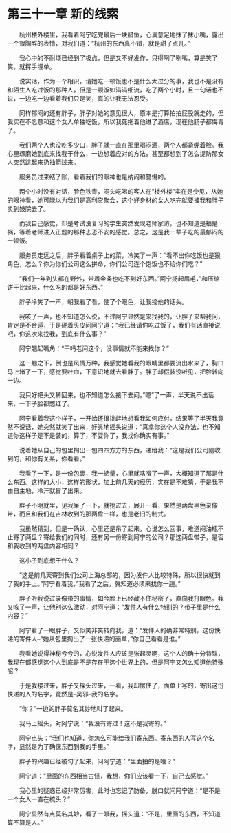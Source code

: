 # 第三十一章 新的线索


　　杭州楼外楼里，我看着阿宁吃完最后一块醋鱼，心满意足地抹了抹小嘴，露出一个很陶醉的表情，对我们道：“杭州的东西真不错，就是甜了点儿。”

　　我心中的不耐烦已经到了极点，但是又不好发作，只得咧了咧嘴，算是笑了笑，就挥手埋单。

　　说实话，作为一个相识，请她吃一顿饭也不是什么太过分的事，我也不是没有和陌生人吃过饭的那种人，但是一顿饭如涓涓细流，吃了两个小时，且一句话也不说，一边吃一边看着我们只是笑，真的让我无法忍受。

　　同样郁闷的还有胖子，胖子对她的意见很大，原本是打算拍拍屁股就走的，但我实在不愿意和这个女人单独吃饭，所以我死拖着他进了酒店，现在他肠子都悔青了。

　　我们两个人也没吃多少口，胖子就一直在那里喝闷酒，两个人都紧绷着脸。我心里琢磨她到底来找我干什么，一边想着应对的方法，甚至都想到了怎么提防那女人突然跳起来扔袖箭过来。

　　服务员过来结了账，看着我们的眼神也是纳闷和警惕的。

　　两个小时没有对话，脸色铁青，闷头吃喝的客人在”楼外楼”实在是少见，从她的眼神看，她可能以为我们是高利贷聚会，这个好身材的女人吃完就要被我和胖子卖到妓院去了。

　　而我自己感觉，却是考试没复习的学生突然发现老师家访，也不知道是福是祸，等着老师进入正题的那种忐忑不安的感觉。总之，这是我一辈子吃的最郁闷的一顿饭。

　　服务员走远之后，胖子看着桌子上的菜，冷笑了一声：“看不出你吃饭也是狠角色，怎么？你为你们公司这么拼命，你们公司连个饱饭也不给你们吃？”

　　”我们一年到头都在野外，带着金条也吃不到好东西。”阿宁扬起眉毛，”和压缩饼干比起来，什么吃的都是好东西。”

　　胖子冷笑了一声，朝我看了看，使了个眼色，让我接他的话头。

　　我咳了一声，也不知道怎么说，不过阿宁显然是来找我的，让胖子来帮我问，肯定是不合适，于是硬着头皮问阿宁道：“我已经请你吃过饭了，我们有话直接说吧，你这次来找我，到底有什么事？”

　　阿宁翘起嘴角：“干吗老问这个，没事情就不能来找你？”

　　这一翘之下，倒也是风情万种，我感觉她看我的眼睛里都要流出水来了，胸口马上堵了一下，感觉要吐血，下意识地就去看胖子。胖子却假装没听见，把脸转向一边。

　　我只好把头又转回来，也不知道怎么接下去问，”嗯”了一声，半天说不出话来，一下子脸都憋红了。

　　阿宁看着我这个样子，一开始还很挑衅地想看我如何应付，结果等了半天我竟然不说话，她突然就笑了出来，好笑地摇头说道：“真拿你这个人没办法，也不知道你这样子是不是装的，算了，不耍你了，我找你确实有事。”

　　说着她从自己的包里掏出一包四四方方的东西，递给我：“这是我们公司刚收到的，和你有关系，你看看。”

　　我看了一下，是一份包裹，我一掂量，心里就咯噔了一声，大概知道了那是什么东西。这样的大小，这样的形状，加上前几天的经历，实在是不难猜，于是我不由自主地，冷汗就冒了出来。

　　胖子不明就里，见我呆了一下，就抢过去，展开一看，果然是两盘黑色录像带，而且和我们在吉林收到的那两盘一样，也是老旧的制式。

　　我虽然猜到，但是一确认，心里还是吊了起来，心说怎么回事，难道闷油瓶不止寄了两盘？寄给我们的同时，还有另一份寄到阿宁的公司？那这两盘带子，是否和我收到的两盘内容相同？

　　这小子到底想干什么？

　　”这是前几天寄到我们公司上海总部的，因为发件人比较特殊，所以很快就到了我的手上。”阿宁看着我，”我看了之后，就知道必须来找你一趟。”

　　胖子听我说过录像带的事情，如今脸上已经藏不住秘密了，直向我打眼色。我又咳了一声，让他别这么激动，对阿宁道：“发件人有什么特别的？带子里是什么内容？”

　　阿宁看了一眼胖子，又似笑非笑转向我，道：“发件人的确非常特别，这份快递的寄件人–“她从包里掏出了一张快递的面单，”你自己看看是谁。”

　　我看她说得神秘兮兮的，心说发件人应该是张起灵啊，这个人的确十分特殊，我现在都感觉这个人到底是不是存在于这个世界上的，但是阿宁又怎么知道他特殊呢？

　　于是我接过来，胖子又探头过来，一看，我却愣住了，面单上写的，寄出这份快递的人的名字，竟然是–吴邪–我的名字。

　　”你？”一边的胖子莫名其妙地叫了起来。

　　我马上摇头，对阿宁说：“我没有寄过！这不是我寄的。”

　　阿宁点头：“我们也知道，你怎么可能给我们寄东西。寄东西的人写这个名字，显然是为了确保东西到我的手里。”

　　胖子的兴趣已经被勾了起来，问阿宁道：“里面拍的是啥？”

　　阿宁道：“里面的东西相当古怪，我想，你们应该看一下，自己去感觉。”

　　我心里的疑惑已经非常厉害，此时也忘记了防备，脱口就问阿宁道：“是不是一个女人一直在梳头？”

　　阿宁显然有点莫名其妙，看了一眼我，摇头道：“不是，里面的东西，不知道算不算是人。”

